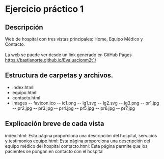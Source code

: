 # Ejercicio práctico 1

## Descripción
Web de hospital con tres vistas principales: Home, Equipo Médico y Contacto.<br><br>
La web se puede ver desde un link generado en GitHub Pages
https://bastianorte.github.io/Evaluacionm2t1/

## Estructura de carpetas y archivos. 
- index.html
- equipo.html
- contacto.html
- images
-- favicon.ico
-- ic1.png
-- lg1.svg
-- lg2.svg
-- lg3.png
-- pr1.jpg
-- pr2.jpg
-- pr3.jpg
-- pr4.jpg
-- pr5.jpg
-- pr6.jpg
-- pr7.jpg

## Explicación breve de cada vista
index.html: Esta página proporciona una descripción del hospital, servicios y testimonios
equipo.html: Esta página proporciona una descripción del equipo médico del hospital
contacto.html: Esta página permite que los pacientes se pongan en contacto con el hospital
